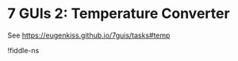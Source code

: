 # 7 GUIs 2: Temperature Converter

See <https://eugenkiss.github.io/7guis/tasks#temp>

!fiddle-ns[](electric-tutorial.tutorial-7guis-2-temperature/TemperatureConverter)
